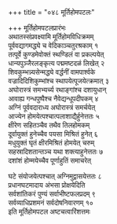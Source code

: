 +++
title = "०४८ मूर्तिहोमपटलः"

+++
मूर्तिहोमपटलप्रारंभः    
अथातस्संप्रवक्ष्यामि मूर्तिहोमविधिक्रमम्  
पूर्ववद्यागमद्ध्ये च वेदिकाञ्चतुरश्रकाम्  १  
तत्पूर्वे कुण्डमेवोक्तं स्थण्डिलं वा प्रकल्पयेत्  
धान्यपुञ्जैरलङ्कृत्य पद्ममष्टदळं लिखेत्  २  
शिवकुम्भन्न्यसेन्मद्ध्ये वर्द्धनीं वामपार्श्वके  
वज्रादिदिशिकुम्भांश्च स्थापयेत्पूजयेत्क्रमात्  ३  
अघोरास्त्रं समभ्यर्च्य रथाङ्गांश्च दशायुधान्  
आवाह्य गन्धपुष्पैश्च नैवेद्यन्धूपदीपकम्  ४  
अग्निं पूर्ववदाराध्य अघोरास्त्रं समर्चयेत्  
आज्येन होमयेत्पश्चात्पलाशाद्यैर्हुनेत्ततः  ५  
क्षीरेण सहितञ्चैव तथैव तिलहोमकम्  
दूर्वायुक्तं हुनेच्चैव पयसा मिश्रितं हुनेत्  ६  
मधुयुक्तं घृतं क्षीरमिश्रितं होमयेत् चरुम्  
सहस्रादिशतान्तञ्च यथा शक्त्याहुनेत्ततः  ७  
दशांशं होम्मयेच्चैव पूर्णाहुतिं समाचरेत्  

घटे संयोजयेत्पश्चात् अग्निमुद्वासयेत्ततः  ८  
प्रधानघटमादाय अंभसा प्रोक्षयेदिति  
सर्वशांतिकरं पुण्यं सर्वाभीष्टफलप्रदम्  ९  
सर्वव्याधिप्रशमनं सर्वदोषनिवारणम्  १०  
इति मूर्तिहोमपटल अष्टचत्वारिंशत्तमः  
